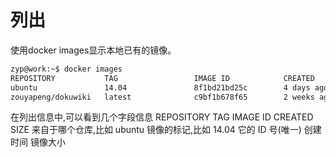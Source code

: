 # 列出

使用docker images显示本地已有的镜像。

```bash
zyp@work:~$ docker images 
REPOSITORY           TAG                 IMAGE ID            CREATED             SIZE
ubuntu               14.04               8f1bd21bd25c        4 days ago          188 MB
zouyapeng/dokuwiki   latest              c9bf1b678f65        2 weeks ago         266.1 MB
```

在列出信息中,可以看到几个字段信息
REPOSITORY
TAG
IMAGE ID
CREATED
SIZE
来自于哪个仓库,比如	ubuntu
镜像的标记,比如	14.04
它的	 	ID	 	号(唯一)
创建时间
镜像大小